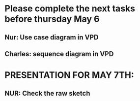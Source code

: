 # Please complete the next tasks before thursday May 6

## Nur: Use case diagram in VPD
## Charles: sequence diagram in VPD

# PRESENTATION FOR MAY 7TH:

## NUR: Check the raw sketch



